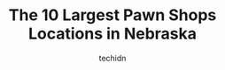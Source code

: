 ---
layout: ampstory
image: https://i0.wp.com/paketmu.com/wp-content/uploads/2023/06/aaa-ultimate-pawn-shop-0-in-nebraska-1686371070.jpeg?resize=640,853
author: techidn
featured: false
description: Explore the diverse Pawn Shop scene in Nebraska, home to an incredible selection of 10 establishments catering to every taste. Whether youre in search of iconic favorites or undiscovered tr
title: The 10 Largest Pawn Shops Locations in Nebraska
cover:
   title: The 10 Largest Pawn Shops Locations in Nebraska
   subtitle: RICKPATE
   background: https://paketmu.com/wp-content/uploads/2023/06/aaa-ultimate-pawn-shop-0-in-nebraska-1686371070.jpeg

pages: 
 - layout: thirds
   top: <h1>#1 Sols Jewelry & Loan</h1>
   bottom: "<p>Well, I went in to buy a guitar. Found one I liked but between the people that I talked to one of them could come up with a chord & amp to plug into to make sure it worke</p>"
   background: https://paketmu.com/wp-content/uploads/2023/06/aaa-ultimate-pawn-shop-1-in-nebraska-1686371071.png
   backgroundblur: true
 - layout: thirds
   top: <h1>#2 E-Z Money Pawn Shop</h1>
   bottom: "<p>Had a really great experience! Bought my new classic car from them and they made it very easy. I got a very good deal also. Super nice. Highly recommend. Love my Mustang!</p>"
   background: https://paketmu.com/wp-content/uploads/2023/06/aaa-ultimate-pawn-shop-2-in-nebraska-1686371074.jpeg
   cta:
      link: https://paketmu.com/the-10-largest-pawn-shops-locations-in-nebraska/
      text: The 10 Largest Pawn Shops Locations in Nebraska
 - layout: thirds
   top: <h1>#3 AAA Ultimate Pawn</h1>
   bottom: "<p>Chad and Anne are amazing. They always make us feel so welcome every time we go in and they brighten our day. This location is amazing compared to the others for Ive b</p>"
   background: https://paketmu.com/wp-content/uploads/2023/06/aaa-ultimate-pawn-shop-3-in-nebraska-1686371074.jpeg
   cta:
      link: https://paketmu.com/the-10-largest-pawn-shops-locations-in-nebraska/
      text: The 10 Largest Pawn Shops Locations in Nebraska
 - layout: thirds
   top: <h1>#4 AAA Ultimate Pawn</h1>
   bottom: "<p>5028 S 24th St, Omaha, NE 68107, United States</p>"
   background: https://images.unsplash.com/photo-1595364397663-fca4f075d796?ixlib=rb-4.0.3&ixid=MnwxMjA3fDB8MHxwaG90by1wYWdlfHx8fGVufDB8fHx8&auto=format&fit=crop&w=640&h=853&q=80
   cta:
      link: https://paketmu.com/the-10-largest-pawn-shops-locations-in-nebraska/
      text: The 10 Largest Pawn Shops Locations in Nebraska
 - layout: thirds
   top: <h1>#5 Express Pawn</h1>
   bottom: "<p>1921 O St, Lincoln, NE 68510, United States</p>"
   background: https://images.unsplash.com/photo-1518640467707-6811f4a6ab73?ixlib=rb-4.0.3&ixid=MnwxMjA3fDB8MHxwaG90by1wYWdlfHx8fGVufDB8fHx8&auto=format&fit=crop&w=640&h=853&q=80
   cta:
      link: https://paketmu.com/the-10-largest-pawn-shops-locations-in-nebraska/
      text: The 10 Largest Pawn Shops Locations in Nebraska
 - layout: thirds
   top: <h1>#6 AAA Ultimate Pawn</h1>
   bottom: "<p>1400 South St, Lincoln, NE 68502, United States</p>"
   background: https://images.unsplash.com/photo-1608501821300-4f99e58bba77?ixlib=rb-4.0.3&ixid=MnwxMjA3fDB8MHxwaG90by1wYWdlfHx8fGVufDB8fHx8&auto=format&fit=crop&w=640&h=853&q=80
   cta:
      link: https://paketmu.com/the-10-largest-pawn-shops-locations-in-nebraska/
      text: The 10 Largest Pawn Shops Locations in Nebraska
 - layout: thirds
   top: <h1>#7 AAA Ultimate Pawn</h1>
   bottom: "<p>2541 N 11th St #13, Lincoln, NE 68521, United States</p>"
   background: https://images.unsplash.com/photo-1524169358666-79f22534bc6e?ixlib=rb-4.0.3&ixid=MnwxMjA3fDB8MHxwaG90by1wYWdlfHx8fGVufDB8fHx8&auto=format&fit=crop&w=640&h=853&q=80
   cta:
      link: https://paketmu.com/the-10-largest-pawn-shops-locations-in-nebraska/
      text: The 10 Largest Pawn Shops Locations in Nebraska
 - layout: thirds
   middle: Continue reading...
   background: https://images.unsplash.com/photo-1618005182384-a83a8bd57fbe?ixlib=rb-4.0.3&ixid=MnwxMjA3fDB8MHxwaG90by1wYWdlfHx8fGVufDB8fHx8&auto=format&fit=crop&w=640&h=853&q=80
   cta:
      link: https://paketmu.com/the-10-largest-pawn-shops-locations-in-nebraska/
      text: The 10 Largest Pawn Shops Locations in Nebraska
      
---